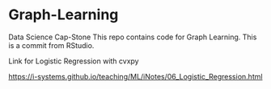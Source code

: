 # Graph-Learning
Data Science Cap-Stone 
This repo contains code for Graph Learning.
This is a commit from RStudio.

Link for Logistic Regression with cvxpy

https://i-systems.github.io/teaching/ML/iNotes/06_Logistic_Regression.html
